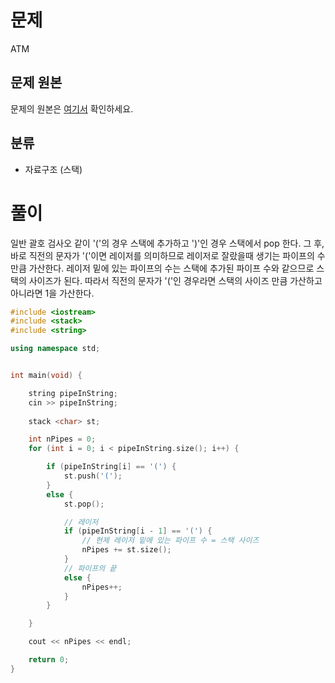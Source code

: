# 문제
ATM
## 문제 원본
문제의 원본은 [여기서](https://www.acmicpc.net/problem/10799) 확인하세요.

## 분류
* 자료구조 (스택)

# 풀이

일반 괄호 검사오 같이 '('의 경우 스택에 추가하고 ')'인 경우 스택에서 pop 한다. 그 후, 바로 직전의 문자가 '('이면 레이저를 의미하므로 레이저로 잘랐을때 생기는 파이프의 수만큼 가산한다.
레이저 밑에 있는 파이프의 수는 스택에 추가된 파이프 수와 같으므로 스택의 사이즈가 된다. 따라서 직전의 문자가 '('인 경우라면 스택의 사이즈 만큼 가산하고 아니라면 1을 가산한다.

``` c++
#include <iostream>
#include <stack>
#include <string>

using namespace std;


int main(void) {

    string pipeInString;
    cin >> pipeInString;
    
    stack <char> st;

    int nPipes = 0;
    for (int i = 0; i < pipeInString.size(); i++) {

        if (pipeInString[i] == '(') {
            st.push('(');
        }
        else {
            st.pop();

            // 레이저
            if (pipeInString[i - 1] == '(') {
                // 현제 레이저 밑에 있는 파이프 수 = 스택 사이즈
                nPipes += st.size();
            }
            // 파이프의 끝
            else {
                nPipes++;
            }
        }

    }

    cout << nPipes << endl;

    return 0;
}
```
